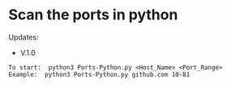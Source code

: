  Scan the ports in python 
=============

 Updates:

+ V.1.0

```
To start:  python3 Ports-Python.py <Host_Name> <Port_Range>
Example:  python3 Ports-Python.py github.com 10-81
```
 

                


